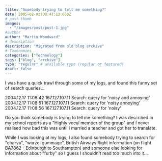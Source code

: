 ```yaml
---
title: "Somebody trying to tell me something?"
date: 2005-02-02T08:47:13.000Z
# post thumb
images:
  - "/images/post/post-1.jpg"
#author
author: "Martin Woodward"
# description
description: "Migrated from old blog archive"
# Taxonomies
categories: ["Technology"]
tags: ["blog", "archive"]
type: "regular" # available type (regular or featured)
draft: false
---
```


I was have a quick trawl through some of my logs, and found this funny set of search queries...

2004.12.17 11:08:42 167.127.107.11 Search: query for 'noisy and annoying' 
2004.12.17 11:08:51 167.127.107.11 Search: query for 'noisy annoying' 
2004.12.17 11:08:56 167.127.107.11 Search: query for 'noisy' 

Do you think somebody is trying to tell me something?  I was described in my school reports as a "Highly vocal member of the group" and I never realised how bad this was until I married a teacher and got her to translate. 

While I was looking at my logs, I also found somebody trying to search for "charva", "worzel gummage", British Airways flight information (on flight BA7862 - Edinburgh to Southampton) and someone else looking for information about "furby" so I guess I shouldn't read too much into it...